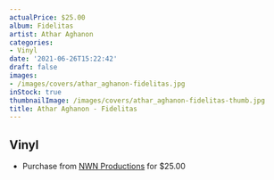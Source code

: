 ```yaml
---
actualPrice: $25.00
album: Fidelitas
artist: Athar Aghanon
categories:
- Vinyl
date: '2021-06-26T15:22:42'
draft: false
images:
- /images/covers/athar_aghanon-fidelitas.jpg
inStock: true
thumbnailImage: /images/covers/athar_aghanon-fidelitas-thumb.jpg
title: Athar Aghanon - Fidelitas
---
```


## Vinyl
* Purchase from [NWN Productions](http://shop.nwnprod.com/index.php?route=product/product&path=75&product_id=15853&sort=pd.name&order=ASC) for $25.00
